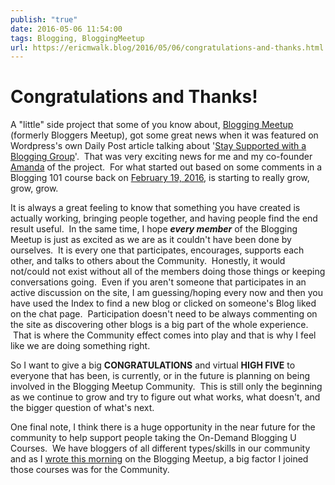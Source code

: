 ```yaml
---
publish: "true"
date: 2016-05-06 11:54:00
tags: Blogging, BloggingMeetup
url: https://ericmwalk.blog/2016/05/06/congratulations-and-thanks.html
---
```


# Congratulations and Thanks!

A "little" side project that some of you know about, <a href="https://bloggingmeetup.com/">Blogging Meetup</a> (formerly Bloggers Meetup), got some great news when it was featured on Wordpress's own Daily Post article talking about '<a href="https://dailypost.wordpress.com/2016/05/04/blogging-groups/">Stay Supported with a Blogging Group</a>'.  That was very exciting news for me and my co-founder <a href="http://web.archive.org/web/20160505045915/https://theroadtothere.live/2016/05/04/wordpress-featured/">Amanda</a> of the project.  For what started out based on some comments in a Blogging 101 course back on <a href="https://ericmwalk.blog/2016/02/24/community-bloggers-meetup.html">February 19, 2016</a>, is starting to really grow, grow, grow.

It is always a great feeling to know that something you have created is actually working, bringing people together, and having people find the end result useful.  In the same time, I hope <em><strong>every member</strong></em> of the Blogging Meetup is just as excited as we are as it couldn't have been done by ourselves.  It is every one that participates, encourages, supports each other, and talks to others about the Community.  Honestly, it would not/could not exist without all of the members doing those things or keeping conversations going.  Even if you aren't someone that participates in an active discussion on the site, I am guessing/hoping every now and then you have used the Index to find a new blog or clicked on someone's Blog liked on the chat page.  Participation doesn't need to be always commenting on the site as discovering other blogs is a big part of the whole experience.  That is where the Community effect comes into play and that is why I feel like we are doing something right.

So I want to give a big <strong>CONGRATULATIONS</strong> and virtual <strong>HIGH FIVE</strong> to everyone that has been, is currently, or in the future is planning on being involved in the Blogging Meetup Community.  This is still only the beginning as we continue to grow and try to figure out what works, what doesn't, and the bigger question of what's next.

One final note, I think there is a huge opportunity in the near future for the community to help support people taking the On-Demand Blogging U Courses.  We have bloggers of all different types/skills in our community and as I <a href="https://bloggingmeetup.com/2016/05/06/blogging-u-courses/">wrote this morning</a> on the Blogging Meetup, a big factor I joined those courses was for the Community.

